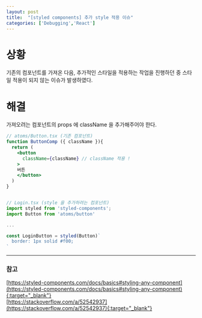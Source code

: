 ```yaml
---
layout: post
title:  "[styled components] 추가 style 적용 이슈"
categories: ['Debugging','React']
---
```


# 상황

기존의 컴포넌트를 가져온 다음, 추가적인 스타일을 적용하는 작업을 진행하던 중 스타일 적용이 되지 않는 이슈가 발생하였다.


# 해결

가져오려는 컴포넌트의 props 에 className 을 추가해주어야 한다.


```jsx
// atoms/Button.tsx (기존 컴포넌트)
function ButtonComp ({ className }){ 
  return (
    <button
      className={className} // className 적용 !
    >
    버튼
    </button>
  )
}


// Login.tsx (style 을 추가하려는 컴포넌트) 
import styled from 'styled-components';
import Button from 'atoms/button'

...

const LoginButton = styled(Button)`
  border: 1px solid #f00;
`
```

---

### 참고

[https://styled-components.com/docs/basics#styling-any-component](https://styled-components.com/docs/basics#styling-any-component){:target="_blank"}   
[https://stackoverflow.com/a/52542937](https://stackoverflow.com/a/52542937){:target="_blank"}   
